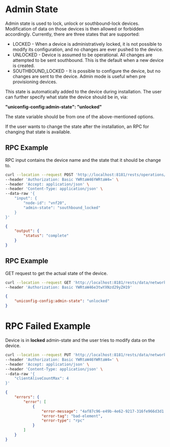 # Admin State

Admin state is used to lock, unlock or southbound-lock devices. 
Modification of data on those devices is then allowed or forbidden 
accordingly. Currently, there are three states that are supported:

* LOCKED - When a device is administratively locked, it is not possible 
  to modify its configuration, and no changes are ever pushed to the device.
* UNLOCKED - Device is assumed to be operational. All changes are attempted
  to be sent southbound. This is the default when a new device is created.
* SOUTHBOUND_LOCKED - It is possible to configure the device, but no changes 
  are sent to the device. Admin mode is useful when pre provisioning devices.

This state is automatically added to the device during installation. The user
can further specify what state the device should be in, via:
    
**"uniconfig-config:admin-state": "unlocked"**

The state variable should be from one of the above-mentioned options.

If the user wants to change the state after the installation, an RPC for
changing that state is available.

## RPC Example

RPC input contains the device name and the state that it should be change to.

```bash RPC Request
curl --location --request POST 'http://localhost:8181/rests/operations/connection-manager:change-admin-state' \
--header 'Authorization: Basic YWRtaW46YWRtaW4=' \
--header 'Accept: application/json' \
--header 'Content-Type: application/json' \
--data-raw '{
    "input": {
        "node-id": "vnf20",
        "admin-state": "southbound_locked"
    }
}'
```
```json RPC Response, Status: 200
{
    "output": {
        "status": "complete"
    }
}
```

## RPC Example

GET request to get the actual state of the device.

```bash RPC Request
curl --location --request GET 'http://localhost:8181/rests/data/network-topology:network-topology/topology=topology-netconf/node=vnf20/uniconfig-config:admin-state' \
--header 'Authorization: Basic YWRtaW46e3twYXNzd29yZH19'
```
```json RPC Response, Status: 200
{
    "uniconfig-config:admin-state": "unlocked"
}
```

# RPC Failed Example

Device is in **locked** admin-state and the user tries to modify data on the device.

```bash RPC Request
curl --location --request PUT 'http://localhost:8181/rests/data/network-topology:network-topology/topology=uniconfig/node={{node_id}}/configuration/confdConfig/ssh/clientAliveCountMax' \
--header 'Authorization: Basic YWRtaW46YWRtaW4=' \
--header 'Accept: application/json' \
--header 'Content-Type: application/json' \
--data-raw '{
    "clientAliveCountMax": 4
}'
```
```json RPC Response, Status: 400
{
    "errors": {
        "error": [
            {
                "error-message": "4af87c96-e49b-4e62-9217-316fe966d3d1: The commit RPC returned FAIL status. \n The node: '{{node_id}}' is currently in admin-state LOCKED.",
                "error-tag": "bad-element",
                "error-type": "rpc"
            }
        ]
    }
}
```